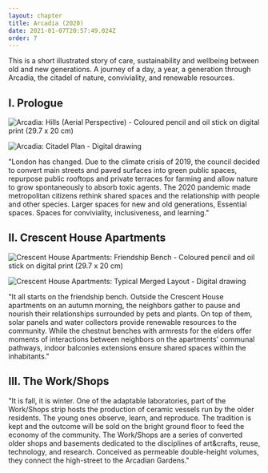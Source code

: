 ```yaml
---
layout: chapter
title: Arcadia (2020)
date: 2021-01-07T20:57:49.024Z
order: 7
---
```

This is a short illustrated story of care, sustainability and wellbeing between old and new generations. A journey of a day, a year, a generation through Arcadia, the citadel of nature, conviviality, and renewable resources.

## I. Prologue

![Arcadia: Hills (Aerial Perspective) - Coloured pencil and oil stick on digital print (29.7 x 20 cm)](/assets/uploads/5effa7aab9875c4cff04d8d6-50602-resize-1920-2560.jpeg "Arcadia: Hills (Aerial Perspective) - Coloured pencil and oil stick on digital print (29.7 x 20 cm)")

![Arcadia: Citadel Plan - Digital drawing](/assets/uploads/5effa7aab9875c4cff04d8d6-272566-resize-1920-2560.png "Arcadia: Citadel Plan - Digital drawing")

"London has changed. Due to the climate crisis of 2019, the council decided to convert main streets and paved surfaces into green public spaces, repurpose public rooftops and private terraces for farming and allow nature to grow spontaneously to absorb toxic agents. The 2020 pandemic made metropolitan citizens rethink shared spaces and the relationship with people and other species. Larger spaces for new and old generations, Essential spaces. Spaces for conviviality, inclusiveness, and learning."

## II. Crescent House Apartments

![Crescent House Apartments: Friendship Bench - Coloured pencil and oil stick on digital print (29.7 x 20 cm)](/assets/uploads/5effa6efb9875c4cff04c46a-511171-resize-1920-2560.jpg "Crescent House Apartments: Friendship Bench - Coloured pencil and oil stick on digital print (29.7 x 20 cm)")

![Crescent House Apartments: Typical Merged Layout - Digital drawing](/assets/uploads/5effa6efb9875c4cff04c46a-842327-resize-1920-2560.jpeg "Crescent House Apartments: Typical Merged Layout - Digital drawing")

"It all starts on the friendship bench. Outside the Crescent House apartments on an autumn morning, the neighbors gather to pause and nourish their relationships surrounded by pets and plants. On top of them, solar panels and water collectors provide renewable resources to the community. While the chestnut benches with armrests for the elders offer moments of interactions between neighbors on the apartments’ communal pathways, indoor balconies extensions ensure shared spaces within the inhabitants."

## III. The Work/Shops

"It is fall, it is winter. One of the adaptable laboratories, part of the Work/Shops strip hosts the production of ceramic vessels run by the older residents. The young ones observe, learn, and reproduce. The tradition is kept and the outcome will be sold on the bright ground floor to feed the economy of the community. The Work/Shops are a series of converted older shops and basements dedicated to the disciplines of art&crafts, reuse, technology, and research. Conceived as permeable double-height volumes, they connect the high-street to the Arcadian Gardens."
